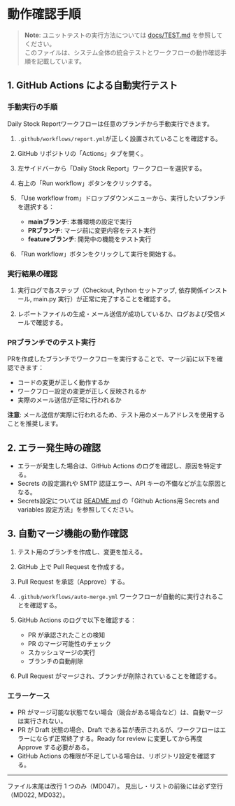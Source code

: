 # 動作確認手順

> **Note**: ユニットテストの実行方法については [docs/TEST.md](../../docs/TEST.md) を参照してください。  
> このファイルは、システム全体の統合テストとワークフローの動作確認手順を記載しています。

## 1. GitHub Actions による自動実行テスト

### 手動実行の手順

Daily Stock Reportワークフローは任意のブランチから手動実行できます。

1. `.github/workflows/report.yml`が正しく設置されていることを確認する。

2. GitHub リポジトリの「Actions」タブを開く。

3. 左サイドバーから「Daily Stock Report」ワークフローを選択する。

4. 右上の「Run workflow」ボタンをクリックする。

5. 「Use workflow from」ドロップダウンメニューから、実行したいブランチを選択する：
   - **mainブランチ**: 本番環境の設定で実行
   - **PRブランチ**: マージ前に変更内容をテスト実行
   - **featureブランチ**: 開発中の機能をテスト実行

6. 「Run workflow」ボタンをクリックして実行を開始する。

### 実行結果の確認

1. 実行ログで各ステップ（Checkout, Python セットアップ, 依存関係インストール, main.py 実行）が正常に完了することを確認する。

2. レポートファイルの生成・メール送信が成功しているか、ログおよび受信メールで確認する。

### PRブランチでのテスト実行

PRを作成したブランチでワークフローを実行することで、マージ前に以下を確認できます：

- コードの変更が正しく動作するか
- ワークフロー設定の変更が正しく反映されるか
- 実際のメール送信が正常に行われるか

**注意**: メール送信が実際に行われるため、テスト用のメールアドレスを使用することを推奨します。

## 2. エラー発生時の確認

- エラーが発生した場合は、GitHub Actions のログを確認し、原因を特定する。
- Secrets の設定漏れや SMTP 認証エラー、API キーの不備などが主な原因となる。
- Secrets設定については [README.md](../../README.md) の「Github Actions用 Secrets and variables 設定方法」を参照してください。

## 3. 自動マージ機能の動作確認

1. テスト用のブランチを作成し、変更を加える。

2. GitHub 上で Pull Request を作成する。

3. Pull Request を承認（Approve）する。

4. `.github/workflows/auto-merge.yml` ワークフローが自動的に実行されることを確認する。

5. GitHub Actions のログで以下を確認する：
   - PR が承認されたことの検知
   - PR のマージ可能性のチェック
   - スカッシュマージの実行
   - ブランチの自動削除

6. Pull Request がマージされ、ブランチが削除されていることを確認する。

### エラーケース

- PR がマージ可能な状態でない場合（競合がある場合など）は、自動マージは実行されない。
- PR が Draft 状態の場合、Draft である旨が表示されるが、ワークフローはエラーにならず正常終了する。Ready for review に変更してから再度 Approve する必要がある。
- GitHub Actions の権限が不足している場合は、リポジトリ設定を確認する。

---

ファイル末尾は改行 1 つのみ（MD047）。
見出し・リストの前後には必ず空行（MD022, MD032）。
